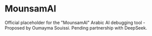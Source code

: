 # MounsamAI
Official placeholder for the "MounsamAI" Arabic AI debugging tool - Proposed by Oumayma Souissi. Pending partnership with DeepSeek.
